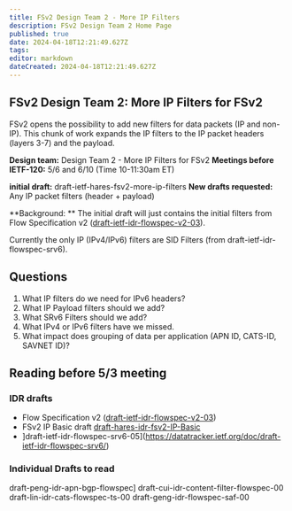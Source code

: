 ```yaml
---
title: FSv2 Design Team 2 - More IP Filters 
description: FSv2 Design Team 2 Home Page 
published: true
date: 2024-04-18T12:21:49.627Z
tags: 
editor: markdown
dateCreated: 2024-04-18T12:21:49.627Z
---
```


## FSv2 Design Team 2: More IP Filters for FSv2 

FSv2 opens the possibility to add new filters for data packets (IP and non-IP). This chunk of work expands the IP filters to the IP packet headers (layers 3-7) and the payload.

**Design team:** Design Team 2 - More IP Filters for FSv2
**Meetings before IETF-120:** 5/6 and 6/10 (Time 10-11:30am ET)

**initial draft:** draft-ietf-hares-fsv2-more-ip-filters
**New drafts requested:** Any IP packet filters (header + payload)

**Background: **
The initial draft will just contains the initial filters from Flow Specification v2 ([draft-ietf-idr-flowspec-v2-03](https://datatracker.ietf.org/doc/draft-ietf-idr-flowspec-v2/)).  

Currently the only IP (IPv4/IPv6) filters are SID Filters (from draft-ietf-idr-flowspec-srv6).  

## Questions
1. What IP filters do we need for IPv6 headers? 
2. What IP Payload filters should we add? 
3. What SRv6 Filters should we add? 
4. What IPv4 or IPv6 filters have we missed. 
5. What impact does grouping of data per application (APN ID, CATS-ID, SAVNET ID)? 

## Reading before 5/3 meeting 

### IDR drafts 
- Flow Specification v2 ([draft-ietf-idr-flowspec-v2-03](https://datatracker.ietf.org/doc/draft-ietf-idr-flowspec-v2/))
- FSv2 IP Basic draft [draft-hares-idr-fsv2-IP-Basic](https://datatracker.ietf.org/doc/draft-hares-idr-fsv2-ip-basic/)
- ]draft-ietf-idr-flowspec-srv6-05](https://datatracker.ietf.org/doc/draft-ietf-idr-flowspec-srv6/) 

### Individual Drafts to read 
draft-peng-idr-apn-bgp-flowspec] 
draft-cui-idr-content-filter-flowspec-00
draft-lin-idr-cats-flowspec-ts-00
draft-geng-idr-flowspec-saf-00
